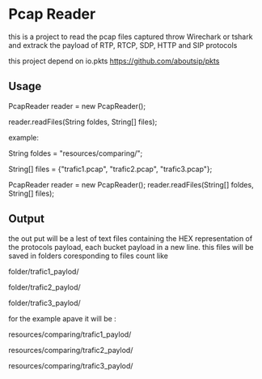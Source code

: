 # Pcap Reader

this is a project to read the pcap files captured throw Wirechark or tshark and extrack the payload of RTP, RTCP, SDP, HTTP and SIP protocols

this project depend on io.pkts https://github.com/aboutsip/pkts

## Usage

PcapReader reader = new PcapReader();

reader.readFiles(String foldes, String[] files);

example:


String foldes = "resources/comparing/";

String[] files = {"trafic1.pcap", "trafic2.pcap", "trafic3.pcap"};

PcapReader reader = new PcapReader();
reader.readFiles(String[] foldes, String[] files);

## Output

the out put will be a lest of text files containing the HEX representation of the protocols payload, each bucket payload in a new line.
this files will be saved in folders coresponding to files count like

folder/trafic1_paylod/

folder/trafic2_paylod/

folder/trafic3_paylod/

for the example apave it will be :

resources/comparing/trafic1_paylod/

resources/comparing/trafic2_paylod/

resources/comparing/trafic3_paylod/

